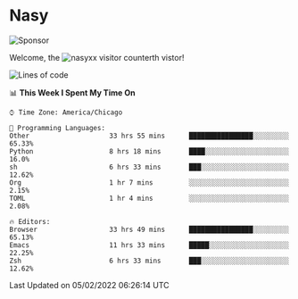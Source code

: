 # Nasy

<!--
<p align="center">
<img height="200" src="https://github-readme-stats.vercel.app/api?username=nasyxx&count_private=true&show_icons=true&theme=dracula&include_all_commits=true"/>
<img height="200" src="https://github-readme-stats.vercel.app/api/top-langs/?username=nasyxx&theme=dracula&hide=html,jupyter+notebook&count_private=true&show_icons=true"/>
</p>

  
----------------
-->

![Sponsor](https://img.shields.io/static/v1.svg?label=Sponsor&message=%E2%9D%A4&logo=GitHub&style=flat&color=pink)
 
Welcome, the ![nasyxx visitor counter](https://count.getloli.com/get/@nasyxx?theme=rule34)th vistor!
 
<!--START_SECTION:waka-->
![Lines of code](https://img.shields.io/badge/From%20Hello%20World%20I%27ve%20Written-5%20Million%20lines%20of%20code-blue)

📊 **This Week I Spent My Time On** 

```text
⌚︎ Time Zone: America/Chicago

💬 Programming Languages: 
Other                    33 hrs 55 mins      ████████████████░░░░░░░░░   65.33% 
Python                   8 hrs 18 mins       ████░░░░░░░░░░░░░░░░░░░░░   16.0% 
sh                       6 hrs 33 mins       ███░░░░░░░░░░░░░░░░░░░░░░   12.62% 
Org                      1 hr 7 mins         ░░░░░░░░░░░░░░░░░░░░░░░░░   2.15% 
TOML                     1 hr 4 mins         ░░░░░░░░░░░░░░░░░░░░░░░░░   2.08%

🔥 Editors: 
Browser                  33 hrs 49 mins      ████████████████░░░░░░░░░   65.13% 
Emacs                    11 hrs 33 mins      █████░░░░░░░░░░░░░░░░░░░░   22.25% 
Zsh                      6 hrs 33 mins       ███░░░░░░░░░░░░░░░░░░░░░░   12.62%

```


 Last Updated on 05/02/2022 06:26:14 UTC
<!--END_SECTION:waka-->

<!-- ![visitors](https://visitor-badge.laobi.icu/badge?page_id=nasyxx.nasyxx) -->
